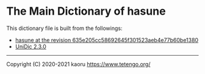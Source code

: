 The Main Dictionary of hasune
=============================

This dictionary file is built from the followings:

- [hasune at the revision 635e205cc58692645f301523aeb4e77b60be1380](https://github.com/tetengo/hasune)
- [UniDic 2.3.0](https://ccd.ninjal.ac.jp/unidic/)

---

Copyright (C) 2020-2021 kaoru  https://www.tetengo.org/
